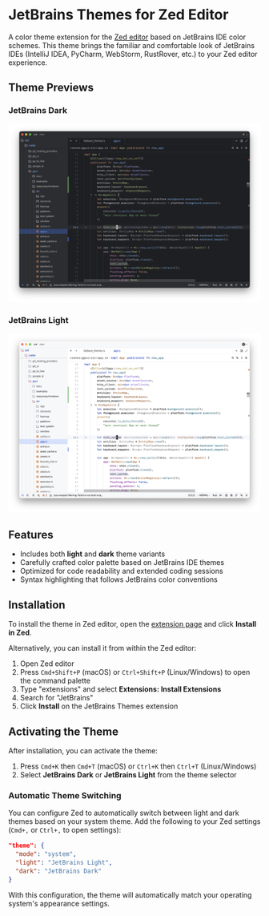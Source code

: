 # JetBrains Themes for Zed Editor

A color theme extension for the [Zed editor](https://zed.dev/) based on JetBrains IDE color schemes. This theme brings the familiar and comfortable look of JetBrains IDEs (IntelliJ IDEA, PyCharm, WebStorm, RustRover, etc.) to your Zed editor experience.

## Theme Previews

### JetBrains Dark

![jetbrains-dark](./screenshots/dark.png)

### JetBrains Light

![jetbrains-light](./screenshots/light.png)

## Features

- Includes both **light** and **dark** theme variants
- Carefully crafted color palette based on JetBrains IDE themes
- Optimized for code readability and extended coding sessions
- Syntax highlighting that follows JetBrains color conventions

## Installation

To install the theme in Zed editor, open the [extension page](https://zed.dev/extensions/jetbrains-themes) and click **Install in Zed**.

Alternatively, you can install it from within the Zed editor:
1. Open Zed editor
2. Press `Cmd+Shift+P` (macOS) or `Ctrl+Shift+P` (Linux/Windows) to open the command palette
3. Type "extensions" and select **Extensions: Install Extensions**
4. Search for "JetBrains"
5. Click **Install** on the JetBrains Themes extension

## Activating the Theme

After installation, you can activate the theme:
1. Press `Cmd+K` then `Cmd+T` (macOS) or `Ctrl+K` then `Ctrl+T` (Linux/Windows)
2. Select **JetBrains Dark** or **JetBrains Light** from the theme selector

### Automatic Theme Switching

You can configure Zed to automatically switch between light and dark themes based on your system theme. Add the following to your Zed settings (`Cmd+,` or `Ctrl+,` to open settings):

```json
"theme": {
  "mode": "system",
  "light": "JetBrains Light",
  "dark": "JetBrains Dark"
}
```

With this configuration, the theme will automatically match your operating system's appearance settings.

